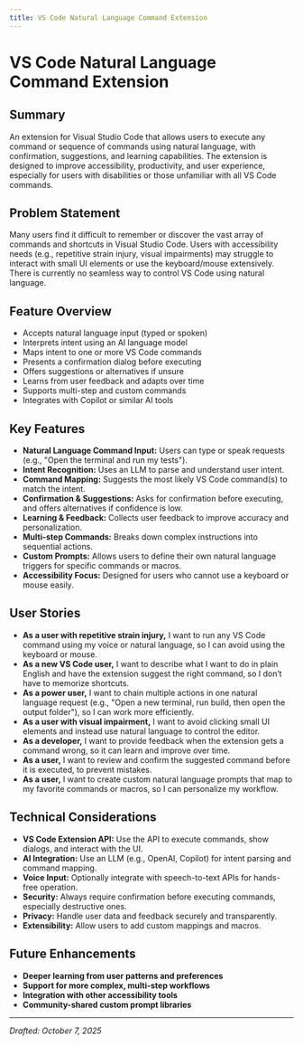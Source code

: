 ```yaml
---
title: VS Code Natural Language Command Extension
---
```


# VS Code Natural Language Command Extension

## Summary
An extension for Visual Studio Code that allows users to execute any command or sequence of commands using natural language, with confirmation, suggestions, and learning capabilities. The extension is designed to improve accessibility, productivity, and user experience, especially for users with disabilities or those unfamiliar with all VS Code commands.

## Problem Statement
Many users find it difficult to remember or discover the vast array of commands and shortcuts in Visual Studio Code. Users with accessibility needs (e.g., repetitive strain injury, visual impairments) may struggle to interact with small UI elements or use the keyboard/mouse extensively. There is currently no seamless way to control VS Code using natural language.

## Feature Overview
- Accepts natural language input (typed or spoken)
- Interprets intent using an AI language model
- Maps intent to one or more VS Code commands
- Presents a confirmation dialog before executing
- Offers suggestions or alternatives if unsure
- Learns from user feedback and adapts over time
- Supports multi-step and custom commands
- Integrates with Copilot or similar AI tools

## Key Features
- **Natural Language Command Input:** Users can type or speak requests (e.g., "Open the terminal and run my tests").
- **Intent Recognition:** Uses an LLM to parse and understand user intent.
- **Command Mapping:** Suggests the most likely VS Code command(s) to match the intent.
- **Confirmation & Suggestions:** Asks for confirmation before executing, and offers alternatives if confidence is low.
- **Learning & Feedback:** Collects user feedback to improve accuracy and personalization.
- **Multi-step Commands:** Breaks down complex instructions into sequential actions.
- **Custom Prompts:** Allows users to define their own natural language triggers for specific commands or macros.
- **Accessibility Focus:** Designed for users who cannot use a keyboard or mouse easily.

## User Stories

- **As a user with repetitive strain injury,** I want to run any VS Code command using my voice or natural language, so I can avoid using the keyboard or mouse.
- **As a new VS Code user,** I want to describe what I want to do in plain English and have the extension suggest the right command, so I don’t have to memorize shortcuts.
- **As a power user,** I want to chain multiple actions in one natural language request (e.g., "Open a new terminal, run build, then open the output folder"), so I can work more efficiently.
- **As a user with visual impairment,** I want to avoid clicking small UI elements and instead use natural language to control the editor.
- **As a developer,** I want to provide feedback when the extension gets a command wrong, so it can learn and improve over time.
- **As a user,** I want to review and confirm the suggested command before it is executed, to prevent mistakes.
- **As a user,** I want to create custom natural language prompts that map to my favorite commands or macros, so I can personalize my workflow.

## Technical Considerations
- **VS Code Extension API:** Use the API to execute commands, show dialogs, and interact with the UI.
- **AI Integration:** Use an LLM (e.g., OpenAI, Copilot) for intent parsing and command mapping.
- **Voice Input:** Optionally integrate with speech-to-text APIs for hands-free operation.
- **Security:** Always require confirmation before executing commands, especially destructive ones.
- **Privacy:** Handle user data and feedback securely and transparently.
- **Extensibility:** Allow users to add custom mappings and macros.

## Future Enhancements
- **Deeper learning from user patterns and preferences**
- **Support for more complex, multi-step workflows**
- **Integration with other accessibility tools**
- **Community-shared custom prompt libraries**

---
*Drafted: October 7, 2025*
